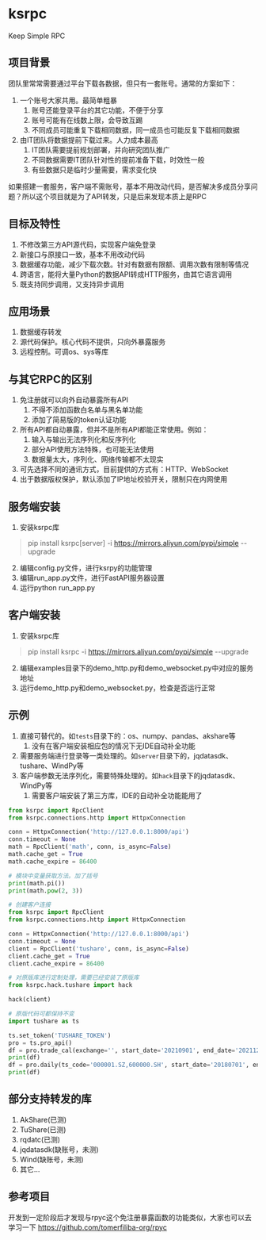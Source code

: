 # ksrpc
Keep Simple RPC

## 项目背景
团队里常常需要通过平台下载各数据，但只有一套账号。通常的方案如下：
1. 一个账号大家共用。最简单粗暴
    1. 账号还能登录平台的其它功能，不便于分享
    2. 账号可能有在线数上限，会导致互踢
    3. 不同成员可能重复下载相同数据，同一成员也可能反复下载相同数据
2. 由IT团队将数据提前下载过来。人力成本最高
    1. IT团队需要提前规划部署，并向研究团队推广
    2. 不同数据需要IT团队针对性的提前准备下载，时效性一般
    3. 有些数据只是临时少量需要，需求变化快

如果搭建一套服务，客户端不需账号，基本不用改动代码，是否解决多成员分享问题？所以这个项目就是为了API转发，只是后来发现本质上是RPC

## 目标及特性
1. 不修改第三方API源代码，实现客户端免登录
2. 新接口与原接口一致，基本不用改动代码
3. 数据缓存功能，减少下载次数。针对有数据有限额、调用次数有限制等情况
4. 跨语言，能将大量Python的数据API转成HTTP服务，由其它语言调用
5. 既支持同步调用，又支持异步调用

## 应用场景
1. 数据缓存转发
2. 源代码保护。核心代码不提供，只向外暴露服务
3. 远程控制。可调os、sys等库

## 与其它RPC的区别
1. 免注册就可以向外自动暴露所有API
    1. 不得不添加函数白名单与黑名单功能
    2. 添加了简易版的token认证功能
2. 所有API都自动暴露，但并不是所有API都能正常使用。例如：
    1. 输入与输出无法序列化和反序列化
    2. 部分API使用方法特殊，也可能无法使用
    3. 数据量太大，序列化、网络传输都不太现实
3. 可先选择不同的通讯方式，目前提供的方式有：HTTP、WebSocket
4. 出于数据版权保护，默认添加了IP地址校验开关，限制只在内网使用

## 服务端安装
1. 安装ksrpc库
> pip install ksrpc[server] -i https://mirrors.aliyun.com/pypi/simple --upgrade
2. 编辑config.py文件，进行ksrpy的功能管理
3. 编辑run_app.py文件，进行FastAPI服务器设置
4. 运行python run_app.py

## 客户端安装
1. 安装ksrpc库
> pip install ksrpc -i https://mirrors.aliyun.com/pypi/simple --upgrade
2. 编辑examples目录下的demo_http.py和demo_websocket.py中对应的服务地址
3. 运行demo_http.py和demo_websocket.py，检查是否运行正常

## 示例
1. 直接可替代的。如`tests`目录下的：os、numpy、pandas、akshare等
    1. 没有在客户端安装相应包的情况下无IDE自动补全功能
2. 需要服务端进行登录等一类处理的。如`server`目录下的，jqdatasdk、tushare、WindPy等
3. 客户端参数无法序列化，需要特殊处理的。如`hack`目录下的jqdatasdk、WindPy等
    1. 需要客户端安装了第三方库，IDE的自动补全功能能用了

```python
from ksrpc import RpcClient
from ksrpc.connections.http import HttpxConnection

conn = HttpxConnection('http://127.0.0.1:8000/api')
conn.timeout = None
math = RpcClient('math', conn, is_async=False)
math.cache_get = True
math.cache_expire = 86400

# 模块中变量获取方法。加了括号
print(math.pi())
print(math.pow(2, 3))
```

```python
# 创建客户连接
from ksrpc import RpcClient
from ksrpc.connections.http import HttpxConnection

conn = HttpxConnection('http://127.0.0.1:8000/api')
conn.timeout = None
client = RpcClient('tushare', conn, is_async=False)
client.cache_get = True
client.cache_expire = 86400

# 对原版库进行定制处理，需要已经安装了原版库
from ksrpc.hack.tushare import hack

hack(client)

# 原版代码可都保持不变
import tushare as ts

ts.set_token('TUSHARE_TOKEN')
pro = ts.pro_api()
df = pro.trade_cal(exchange='', start_date='20210901', end_date='20211231')
print(df)
df = pro.daily(ts_code='000001.SZ,600000.SH', start_date='20180701', end_date='20180718')
print(df)
```

## 部分支持转发的库
1. AkShare(已测)
2. TuShare(已测)
3. rqdatc(已测)
4. jqdatasdk(缺账号，未测)
5. Wind(缺账号，未测)
6. 其它...

## 参考项目
开发到一定阶段后才发现与rpyc这个免注册暴露函数的功能类似，大家也可以去学习一下
https://github.com/tomerfiliba-org/rpyc

